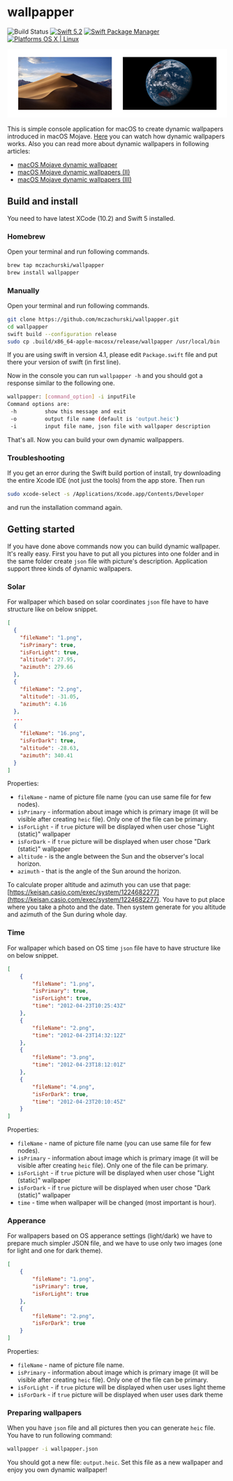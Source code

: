 # wallpapper

![Build Status](https://github.com/mczachurski/wallpapper/workflows/Build/badge.svg)
[![Swift 5.2](https://img.shields.io/badge/Swift-5.2-orange.svg?style=flat)](ttps://developer.apple.com/swift/)
[![Swift Package Manager](https://img.shields.io/badge/SPM-compatible-4BC51D.svg?style=flat)](https://swift.org/package-manager/)
[![Platforms OS X | Linux](https://img.shields.io/badge/Platforms-macOS%20-lightgray.svg?style=flat)](https://developer.apple.com/swift/)

![wallpaper](Images/wallpaper.png)

This is simple console application for macOS to create dynamic wallpapers introduced in macOS Mojave. [Here](https://www.youtube.com/watch?v=TVqfPzdsbzY) you can watch how dynamic wallpapers works. Also you can read more about dynamic wallpapers in following articles:

- [macOS Mojave dynamic wallpaper](https://itnext.io/macos-mojave-dynamic-wallpaper-fd26b0698223)
- [macOS Mojave dynamic wallpapers (II)](https://itnext.io/macos-mojave-dynamic-wallpapers-ii-f8b1e55c82f)
- [macOS Mojave dynamic wallpapers (III)](https://itnext.io/macos-mojave-wallpaper-iii-c747c30935c4)

## Build and install

You need to have latest XCode (10.2) and Swift 5 installed.

### Homebrew

Open your terminal and run following commands.

```bash
brew tap mczachurski/wallpapper
brew install wallpapper
```

### Manually

Open your terminal and run following commands.

```bash
git clone https://github.com/mczachurski/wallpapper.git
cd wallpapper
swift build --configuration release
sudo cp .build/x86_64-apple-macosx/release/wallpapper /usr/local/bin
```

If you are using swift in version 4.1, please edit `Package.swift` file and put there your version of swift (in first line).

Now in the console you can run `wallpapper -h` and you should got a response similar to the following one.

```bash
wallpapper: [command_option] -i inputFile
Command options are:
 -h			show this message and exit
 -o			output file name (default is 'output.heic')
 -i			input file name, json file with wallpaper description
```

That's all. Now you can build your own dynamic wallpappers.

### Troubleshooting

If you get an error during the Swift build portion of install, try downloading the entire Xcode IDE (not just the tools) from the app store. Then run 

```bash
sudo xcode-select -s /Applications/Xcode.app/Contents/Developer 
```

and run the installation command again.

## Getting started

If you have done above commands now you can build dynamic wallpaper. It's really easy. First you have to put all you pictures into one folder and in the same folder create `json` file with picture's description. Application support three kinds of dynamic wallpapers. 

### Solar

For wallpaper which based on solar coordinates `json` file have to have structure like on below snippet.

```json
[
  {
    "fileName": "1.png",
    "isPrimary": true,
    "isForLight": true,
    "altitude": 27.95,
    "azimuth": 279.66
  },
  {
    "fileName": "2.png",
    "altitude": -31.05,
    "azimuth": 4.16
  },
  ...
  {
    "fileName": "16.png",
    "isForDark": true,
    "altitude": -28.63,
    "azimuth": 340.41
  }
]
```

Properties:

- `fileName` - name of picture file name (you can use same file for few nodes).
- `isPrimary` - information about image which is primary image (it will be visible after creating `heic` file). Only one of the file can be primary.
- `isForLight` - if `true` picture will be displayed when user chose "Light (static)" wallpaper
- `isForDark` - if `true` picture will be displayed when user chose "Dark (static)" wallpaper
- `altitude` - is the angle between the Sun and the observer's local horizon.
- `azimuth` - that is the angle of the Sun around the horizon.

To calculate proper altitude and azimuth you can use that page: [https://keisan.casio.com/exec/system/1224682277](https://keisan.casio.com/exec/system/1224682277). You have to put place where you take a photo and the date. Then system generate for you altitude and azimuth of the Sun during whole day.

### Time

For wallpaper which based on OS time `json` file have to have structure like on below snippet.

```json
[
    {
        "fileName": "1.png",
        "isPrimary": true,
        "isForLight": true,
        "time": "2012-04-23T10:25:43Z"
    },
    {
        "fileName": "2.png",
        "time": "2012-04-23T14:32:12Z"
    },
    {
        "fileName": "3.png",
        "time": "2012-04-23T18:12:01Z"
    },
    {
        "fileName": "4.png",
        "isForDark": true,
        "time": "2012-04-23T20:10:45Z"
    }
]
```

Properties:

- `fileName` - name of picture file name (you can use same file for few nodes).
- `isPrimary` - information about image which is primary image (it will be visible after creating `heic` file). Only one of the file can be primary.
- `isForLight` - if `true` picture will be displayed when user chose "Light (static)" wallpaper
- `isForDark` - if `true` picture will be displayed when user chose "Dark (static)" wallpaper
- `time` - time when wallpaper will be changed (most important is hour).

### Apperance

For wallpapers based on OS apperance settings (light/dark) we have to prepare much simpler JSON file, and we have to use only two images (one for light and one for dark theme). 

```json
[
    {
        "fileName": "1.png",
        "isPrimary": true,
        "isForLight": true
    },
    {
        "fileName": "2.png",
        "isForDark": true
    }
]
```

Properties:

- `fileName` - name of picture file name.
- `isPrimary` - information about image which is primary image (it will be visible after creating `heic` file). Only one of the file can be primary.
- `isForLight` - if `true` picture will be displayed when user uses light theme
- `isForDark` - if `true` picture will be displayed when user uses dark theme

### Preparing wallpapers

When you have `json` file and all pictures then you can generate `heic` file. You have to run following command:

```bash
wallpapper -i wallpapper.json
```

You should got a new file: `output.heic`. Set this file as a new wallpaper and enjoy you own dynamic wallpaper! 

